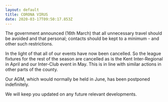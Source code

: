 ```yaml
---
layout: default
title: CORONA VIRUS
date: 2020-03-17T09:50:17.853Z
---
```

The government announced (16th March) that all unnecessary travel should be avoided and that personal; contacts should be kept to a minimum - and other such restrictions.

In the light of that all of our events have now been cancelled. So the league fixtures for the rest of the season are cancelled as is the Kent Inter-Regional in April and our Inter-Club event in May. This is in line with similar actions in other parts of the county.

Our AGM, which would normally be held in June, has been postponed indefinitely.

We will keep you updated on any future relevant developments.